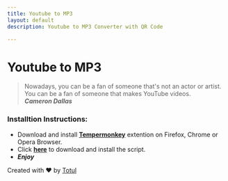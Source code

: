 ```yaml
---
title: Youtube to MP3
layout: default
description: Youtube to MP3 Converter with QR Code

---
```


# Youtube to MP3
> Nowadays, you can be a fan of someone that's not an actor or artist.  
You can be a fan of someone that makes YouTube videos.  
__*Cameron Dallas*__

### Installtion Instructions:
- Download and install __[Tempermonkey](https://tampermonkey.net/)__ extention on Firefox, Chrome or Opera Browser.
- Click __[here](https://github.com/rytotul/Youtube2mp3/raw/master/Youtube2mp3.user.js)__ to download and install the script.
- **_Enjoy_**

Created with ❤️ by [Totul](https://github.com/rytotul/)
